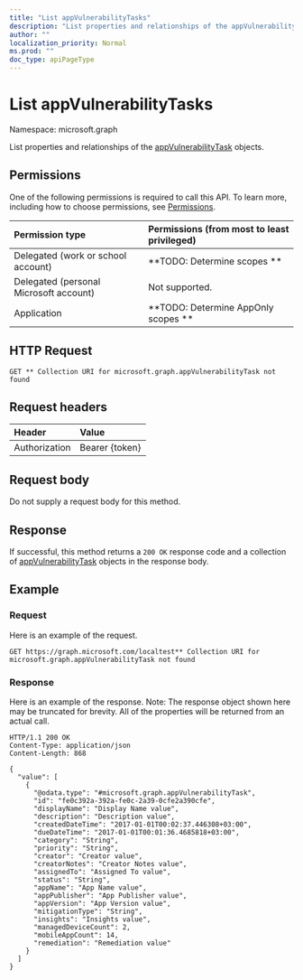 ```yaml
---
title: "List appVulnerabilityTasks"
description: "List properties and relationships of the appVulnerabilityTask objects."
author: ""
localization_priority: Normal
ms.prod: ""
doc_type: apiPageType
---
```


# List appVulnerabilityTasks

Namespace: microsoft.graph

List properties and relationships of the [appVulnerabilityTask](../resources/appvulnerabilitytask.md) objects.

## Permissions
One of the following permissions is required to call this API. To learn more, including how to choose permissions, see [Permissions](/concepts/permissions-reference.md).

|Permission type|Permissions (from most to least privileged)|
|:---|:---|
|Delegated (work or school account)|**TODO: Determine scopes **|
|Delegated (personal Microsoft account)|Not supported.|
|Application|**TODO: Determine AppOnly scopes **|

## HTTP Request
<!-- {
  "blockType": "ignored"
}
-->
``` http
GET ** Collection URI for microsoft.graph.appVulnerabilityTask not found
```

## Request headers
|Header|Value|
|:---|:---|
|Authorization|Bearer {token}|

## Request body
Do not supply a request body for this method.

## Response
If successful, this method returns a `200 OK` response code and a collection of [appVulnerabilityTask](../resources/appvulnerabilitytask.md) objects in the response body.

## Example

### Request
Here is an example of the request.
<!-- {
  "blockType": "request",
  "name": "get_appvulnerabilitytask"
}
-->
``` http
GET https://graph.microsoft.com/localtest** Collection URI for microsoft.graph.appVulnerabilityTask not found
```

### Response
Here is an example of the response. Note: The response object shown here may be truncated for brevity. All of the properties will be returned from an actual call.
<!-- {
  "blockType": "response",
  "truncated": true,
  "@odata.type": "collection(microsoft.graph.appvulnerabilitytask)"
}
-->
``` http
HTTP/1.1 200 OK
Content-Type: application/json
Content-Length: 868

{
  "value": [
    {
      "@odata.type": "#microsoft.graph.appVulnerabilityTask",
      "id": "fe0c392a-392a-fe0c-2a39-0cfe2a390cfe",
      "displayName": "Display Name value",
      "description": "Description value",
      "createdDateTime": "2017-01-01T00:02:37.446308+03:00",
      "dueDateTime": "2017-01-01T00:01:36.4685818+03:00",
      "category": "String",
      "priority": "String",
      "creator": "Creator value",
      "creatorNotes": "Creator Notes value",
      "assignedTo": "Assigned To value",
      "status": "String",
      "appName": "App Name value",
      "appPublisher": "App Publisher value",
      "appVersion": "App Version value",
      "mitigationType": "String",
      "insights": "Insights value",
      "managedDeviceCount": 2,
      "mobileAppCount": 14,
      "remediation": "Remediation value"
    }
  ]
}
```

